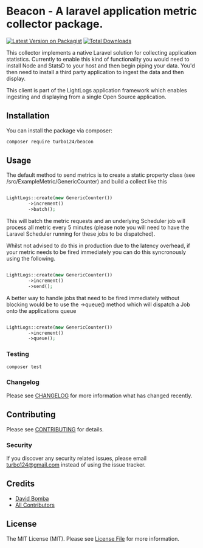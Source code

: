 # Beacon - A laravel application metric collector package.

[![Latest Version on Packagist](https://img.shields.io/packagist/v/turbo124/collector.svg?style=flat-square)](https://packagist.org/packages/turbo124/collector)
[![Total Downloads](https://img.shields.io/packagist/dt/turbo124/collector.svg?style=flat-square)](https://packagist.org/packages/turbo124/collector)

This collector implements a native Laravel solution for collecting application statistics. Currently to enable this kind of functionality you would need to install Node and StatsD to your host and then begin piping your data. You'd then need to install a third party application to ingest the data and then display.

This client is part of the LightLogs application framework which enables ingesting and displaying from a single Open Source application.

## Installation

You can install the package via composer:

```bash
composer require turbo124/beacon
```

## Usage
The default method to send metrics is to create a static property class (see /src/ExampleMetric/GenericCounter) and build a collect like this

``` php

LightLogs::create(new GenericCounter())
        ->increment()
        ->batch();
```

This will batch the metric requests and an underlying Scheduler job will process all metric every 5 minutes (please note you will need to have the Laravel Scheduler running for these jobs to be dispatched).

Whilst not advised to do this in production due to the latency overhead, if your metric needs to be fired immediately you can do this syncronously using the following.

``` php

LightLogs::create(new GenericCounter())
        ->increment()
        ->send();
```

A better way to handle jobs that need to be fired immediately without blocking would be to use the ->queue() method which will dispatch a Job onto the applications queue

``` php

LightLogs::create(new GenericCounter())
        ->increment()
        ->queue();
```

### Testing

``` bash
composer test
```

### Changelog

Please see [CHANGELOG](CHANGELOG.md) for more information what has changed recently.


## Contributing

Please see [CONTRIBUTING](CONTRIBUTING.md) for details.

### Security

If you discover any security related issues, please email turbo124@gmail.com instead of using the issue tracker.

## Credits

- [David Bomba](https://github.com/turbo124)
- [All Contributors](../../contributors)

## License

The MIT License (MIT). Please see [License File](LICENSE.md) for more information.

